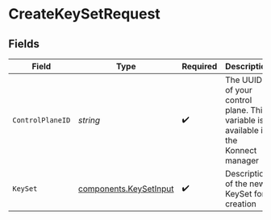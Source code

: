 # CreateKeySetRequest


## Fields

| Field                                                                             | Type                                                                              | Required                                                                          | Description                                                                       | Example                                                                           |
| --------------------------------------------------------------------------------- | --------------------------------------------------------------------------------- | --------------------------------------------------------------------------------- | --------------------------------------------------------------------------------- | --------------------------------------------------------------------------------- |
| `ControlPlaneID`                                                                  | *string*                                                                          | :heavy_check_mark:                                                                | The UUID of your control plane. This variable is available in the Konnect manager | 9524ec7d-36d9-465d-a8c5-83a3c9390458                                              |
| `KeySet`                                                                          | [components.KeySetInput](../../models/components/keysetinput.md)                  | :heavy_check_mark:                                                                | Description of the new KeySet for creation                                        |                                                                                   |